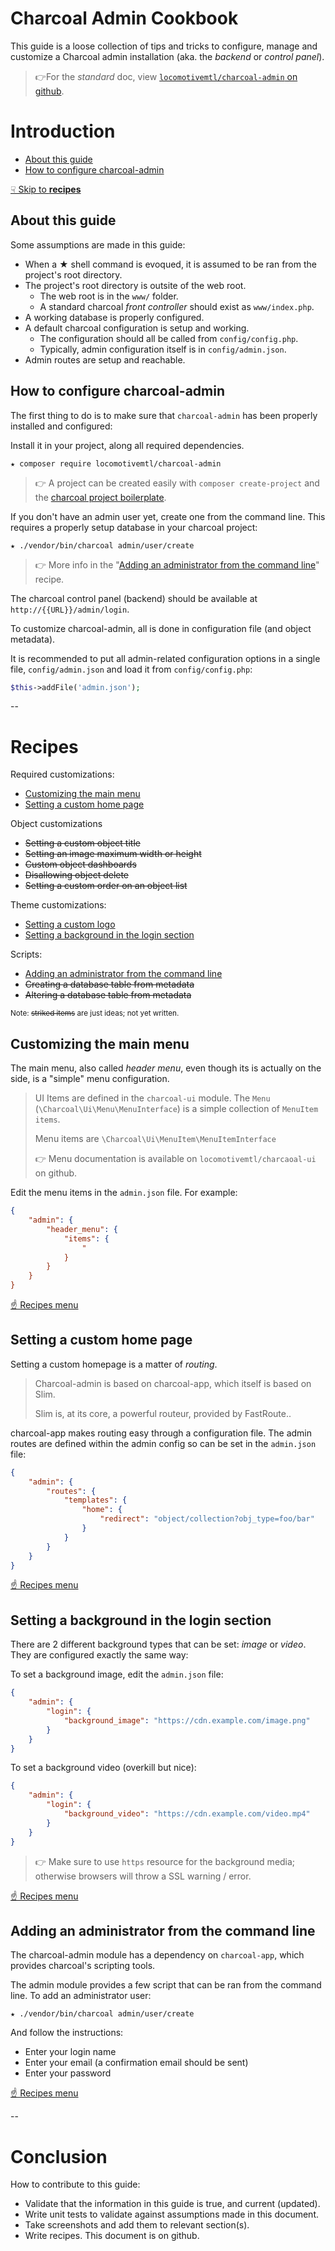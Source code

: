 Charcoal Admin Cookbook
=======================

This guide is a loose collection of tips and tricks to configure, manage and customize a Charcoal admin installation (aka. the _backend_ or _control panel_).

> 👉For the _standard_ doc, view [`locomotivemtl/charcoal-admin` on github](https://github.com/locomotivemtl/charcoal-admin).

# Introduction

- [About this guide](#about-this-guide)
- [How to configure charcoal-admin](#how-to-configure-charcoal-admin)

[☟ Skip to **recipes**](#recipes)

## About this guide

Some assumptions are made in this guide:

- When a ★ shell command is evoqued, it is assumed to be ran from the project's root directory.
- The project's root directory is outsite of the web root.
	+ The web root is in the `www/` folder. 
	+ A standard charcoal _front controller_ should exist as `www/index.php`.
- A working database is properly configured.
- A default charcoal configuration is setup and working.
	+ The configuration should all be called from `config/config.php`.
	+ Typically, admin configuration itself is in `config/admin.json`.
- Admin routes are setup and reachable.

## How to configure charcoal-admin

The first thing to do is to make sure that `charcoal-admin` has been properly installed and configured:

Install it in your project, along all required dependencies.

```shell
★ composer require locomotivemtl/charcoal-admin
```

> 👉 A project can be created easily with `composer create-project` and the [charcoal project boilerplate](https://github.com/locomotivemtl/charcoal-project-boilerplate).

If you don't have an admin user yet, create one from the command line. This requires a properly setup database in your charcoal project:

```shell
★ ./vendor/bin/charcoal admin/user/create
```

> 👉 More info in the "[Adding an administrator from the command line](#adding-an-administrator-from-the-command-line)" recipe.

The charcoal control panel (backend) should be available at `http://{{URL}}/admin/login`.

To customize charcoal-admin, all is done in configuration file (and object metadata).

It is recommended to put all admin-related configuration options in a single file, `config/admin.json` and load it from `config/config.php`:

```php
$this->addFile('admin.json');
```

--

# Recipes


Required customizations:

- [Customizing the main menu](#customizing-the-main-menu)
- [Setting a custom home page](#setting-a-custom-home-page)

Object customizations

- ~~Setting a custom object title~~
- ~~Setting an image maximum width or height~~
- ~~Custom object dashboards~~
- ~~Disallowing object delete~~
- ~~Setting a custom order on an object list~~

Theme customizations:

- [Setting a custom logo](#setting-a-custom-logo)
- [Setting a background in the login section](#setting-a-background-in-the-login-section)

Scripts:

- [Adding an administrator from the command line](#adding-an-administrator-from-the-command-line)
- ~~Creating a database table from metadata~~
- ~~Altering a database table from metadata~~

<small>Note: ~~striked items~~ are just ideas; not yet written.</small>

## Customizing the main menu

The main menu, also called _header menu_, even though its is actually on the side, is a "simple" menu configuration.

> UI Items are defined in the `charcoal-ui` module. The `Menu` (`\Charcoal\Ui\Menu\MenuInterface`) is a simple collection of `MenuItem` `items`.
> 
> Menu items are `\Charcoal\Ui\MenuItem\MenuItemInterface`
> 
> 👉 Menu documentation is available on `locomotivemtl/charcaoal-ui` on github.

Edit the menu items in the `admin.json` file. For example:

```json
{
	"admin": {
		"header_menu": {
			"items": {
				"
			}
		}
	}
}
```

[☝ Recipes menu](#recipes)

## Setting a custom home page

Setting a custom homepage is a matter of _routing_.

> Charcoal-admin is based on charcoal-app, which itself is based on Slim.
>
>Slim is, at its core, a powerful routeur, provided by FastRoute..

charcoal-app makes routing easy through a configuration file. The admin routes are defined within the admin config so can be set in the `admin.json` file:

```json
{
	"admin": {
		"routes": {
			"templates": {
				"home": {
					"redirect": "object/collection?obj_type=foo/bar"
				}
			}
		}
	}
}
```

[☝ Recipes menu](#recipes)

## Setting a background in the login section

There are 2 different background types that can be set: _image_ or _video_. They are configured exactly the same way:

To set a background image, edit the `admin.json` file:

```json
{
	"admin": {
		"login": {
			"background_image": "https://cdn.example.com/image.png"
		}
	}
}
```

To set a background video (overkill but nice):

```json
{
	"admin": {
		"login": {
			"background_video": "https://cdn.example.com/video.mp4"
		}
	}
}
```

> 👉 Make sure to use `https` resource for the background media; otherwise browsers will throw a SSL warning / error.

[☝ Recipes menu](#recipes)

## Adding an administrator from the command line

The charcoal-admin module has a dependency on `charcoal-app`, which provides charcoal's scripting tools.

The admin module provides a few script that can be ran from the command line. To add an administrator user:

```shell
★ ./vendor/bin/charcoal admin/user/create
```

And follow the instructions:

- Enter your login name
- Enter your email (a confirmation email should be sent)
- Enter your password

[☝ Recipes menu](#recipes)

--

# Conclusion

How to contribute to this guide:

- Validate that the information in this guide is true, and current (updated). 
- Write unit tests to validate against assumptions made in this document. 
- Take screenshots and add them to relevant section(s). 
- Write recipes. This document is on github.
